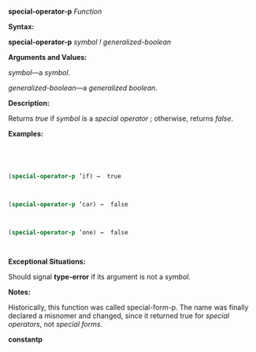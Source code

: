**special-operator-p** *Function* 



**Syntax:** 



**special-operator-p** *symbol ! generalized-boolean* 



**Arguments and Values:** 



*symbol*—a *symbol*. 



*generalized-boolean*—a *generalized boolean*. 



**Description:** 



Returns *true* if *symbol* is a *special operator* ; otherwise, returns *false*. 



**Examples:**
```lisp
 



(special-operator-p ’if) →  true 



(special-operator-p ’car) →  false 



(special-operator-p ’one) →  false 




```
**Exceptional Situations:** 



Should signal **type-error** if its argument is not a *symbol*. 



**Notes:** 



Historically, this function was called special-form-p. The name was finally declared a misnomer and changed, since it returned true for *special operators*, not *special forms*. 







 



 



**constantp** 



